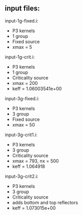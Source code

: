 input files:
------------

input-1g-fixed.i:
- P3 kernels
- 1 group
- Fixed source
- xmax = 5

input-1g-crit.i:
- P3 kernels
- 1 group
- Criticality source
- xmax = 200
- keff = 1.06003541e+00

input-3g-fixed.i:
- P3 kernels
- 3 group
- Fixed source
- xmax = 50

input-3g-crit1.i:
- P3 kernels
- 3 group
- Criticality source
- xmax = 793, nx = 500
- keff = 1.064918

input-3g-crit2.i:
- P3 kernels
- 3 group
- Criticality source
- adds bottom and top reflectors
- keff = 1.073015e+00
